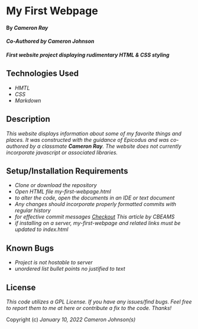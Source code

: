 # My First Webpage

#### By _**Cameron Ray**_
#### _**Co-Authored by Cameron Johnson**_

#### _First website project displaying rudimentary HTML & CSS styling_

## Technologies Used

* _HMTL_
* _CSS_
* _Markdown_


## Description

_This website displays information about some of my favorite things and places. It was constructed with the guidance of Epicodus and was co-authored by a classmate **Cameron Ray**. The website does not currently incorporate javascript or associated libraries._

## Setup/Installation Requirements

* _Clone or download the repository_
* _Open HTML file my-first-webpage.html_
* _to alter the code, open the documents in an IDE or text document_
* _Any changes should incorporate properly formatted commits with regular history_
* _for effective commit messages [Checkout](https://cbea.ms/git-commit/) This article by CBEAMS_
* _if installing on a server, my-first-webpage and related links must be updated to index.html_


## Known Bugs

* _Project is not hostable to server_
* _unordered list bullet points no justified to text_

## License

_This code utilizes a GPL License. If you have any issues/find bugs. Feel free to report them to me at here or contribute a fix to the code. Thanks!_

Copyright (c) _January 10, 2022_ _Cameron Johnson(s)_
